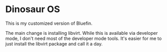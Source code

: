 # Dinosaur OS

This is my customized version of Bluefin.

The main change is installing libvirt. While this is available via developer mode, I don't need most of the developer mode tools. It's easier for me to just install the libvirt package and call it a day.
